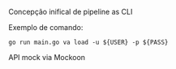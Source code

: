 Concepção inifical de pipeline as CLI<br>

Exemplo de comando:

<code>go run main.go va load -u ${USER} -p ${PASS}</code>

API mock via Mockoon
